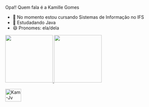 Opa!! Quem fala é a Kamille Gomes

- 🔭 No momento estou cursando Sistemas de Informação no IFS
- 🌱 Estudadando Java
- 😄 Pronomes: ela/dela

<div>
  <a href="https://github.com/kamillegb03">
  <img height="150em" src="https://github-readme-stats.vercel.app/api?username=kamillegb03&show_icons=true&theme=algolia&include_all_commits=true&count_private=true"/>
  <img height="150em" src="https://github-readme-stats.vercel.app/api/top-langs/?username=kamillegb03&layout=compact&langs_count=7&theme=algolia"/>
</div>
  
<div style="display: inline_block"><br>
  <img align="center" alt="Kam-Jv" height="40" width="50" src="https://cdn.jsdelivr.net/gh/devicons/devicon/icons/java/java-original-wordmark.svg">
</div>
